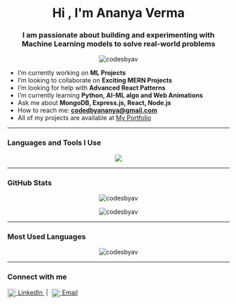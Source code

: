 <h1 align="center">Hi , I'm Ananya Verma</h1>
<h3 align="center"> I am passionate about building and experimenting with Machine Learning models to solve real-world problems</h3>

<p align="center">
  <img src="https://komarev.com/ghpvc/?username=codesbyav&label=Profile%20views&color=0e75b6&style=flat" alt="codesbyav" />
</p>

-  I’m currently working on **ML Projects**  
-  I’m looking to collaborate on **Exciting MERN Projects**  
-  I’m looking for help with **Advanced React Patterns**  
-  I’m currently learning **Python, AI-ML algo and Web Animations**  
-  Ask me about **MongoDB, Express.js, React, Node.js**  
-  How to reach me: **codedbyananya@gmail.com**  
-  All of my projects are available at [My Portfolio]()  

---

### Languages and Tools I Use

<p align="center">
  <img src="https://skillicons.dev/icons?i=html,css,js,react,nodejs,express,mongodb,python,cpp,tailwind,vite,git,github,postman" />
</p>

---

### GitHub Stats

<p align="center">
  <img src="https://github-readme-stats.vercel.app/api?username=codesbyav&show_icons=true&locale=en" alt="codesbyav" />
</p>

<p align="center">
  <img src="https://github-readme-streak-stats.herokuapp.com/?user=codesbyav" alt="codesbyav" />
</p>


---

### Most Used Languages

<p align="center">
  <img src="https://github-readme-stats.vercel.app/api/top-langs/?username=codesbyav&layout=compact&langs_count=8&theme=default" alt="codesbyav" />
</p>

---

### Connect with me

<p align="left">
  <a href="https://www.linkedin.com" target="_blank">
    <img align="center" src="https://cdn.jsdelivr.net/npm/simple-icons@v3/icons/linkedin.svg" alt="linkedin" height="20" width="20" />
    LinkedIn
  </a>
  &nbsp;|&nbsp;
  <a href="mailto:codedbyananya@gmail.com">
    <img align="center" src="https://cdn.jsdelivr.net/npm/simple-icons@v3/icons/gmail.svg" alt="gmail" height="20" width="20" />
    Email
  </a>
